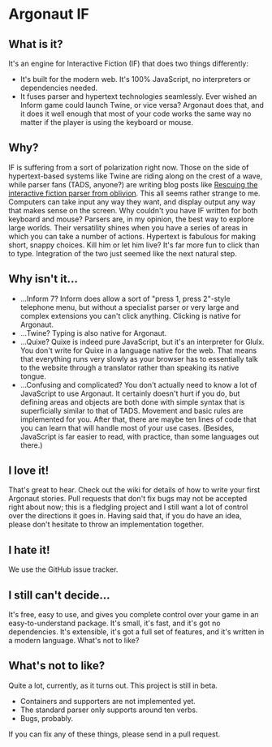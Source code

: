 # Argonaut IF

## What is it?
It's an engine for Interactive Fiction (IF) that does two things differently:
+ It's built for the modern web.  It's 100% JavaScript, no interpreters or dependencies needed.
+ It fuses parser and hypertext technologies seamlessly.  Ever wished an Inform game could launch Twine, or vice versa?  Argonaut does that, and it does it well enough that most of your code works the same way no matter if the player is using the keyboard or mouse.

## Why?
IF is suffering from a sort of polarization right now.  Those on the side of hypertext-based systems like Twine are riding along on the crest of a wave, while parser fans (TADS, anyone?) are writing blog posts like [Rescuing the interactive fiction parser from oblivion](http://notimetoplay.org/2016/12/25/rescuing-the-interactive-fiction-parser-from-oblivion/).  This all seems rather strange to me.  Computers can take input any way they want, and display output any way that makes sense on the screen.  Why couldn't you have IF written for both keyboard and mouse?  Parsers are, in my opinion, the best way to explore large worlds.  Their versatility shines when you have a series of areas in which you can take a number of actions.  Hypertext is fabulous for making short, snappy choices.  Kill him or let him live?  It's far more fun to click than to type.  Integration of the two just seemed like the next natural step.

## Why isn't it...
+ ...Inform 7?  Inform does allow a sort of "press 1, press 2"-style telephone menu, but without a specialist parser or very large and complex extensions you can't click anything.  Clicking is native for Argonaut.
+ ...Twine?  Typing is also native for Argonaut.
+ ...Quixe?  Quixe is indeed pure JavaScript, but it's an interpreter for Glulx.  You don't write for Quixe in a language native for the web.  That means that everything runs very slowly as your browser has to essentially talk to the website through a translator rather than speaking its native tongue.
+ ...Confusing and complicated?  You don't actually need to know a lot of JavaScript to use Argonaut.  It certainly doesn't hurt if you do, but defining areas and objects are both done with simple syntax that is superficially similar to that of TADS.  Movement and basic rules are implemented for you.  After that, there are maybe ten lines of code that you can learn that will handle most of your use cases.  (Besides, JavaScript is far easier to read, with practice, than some languages out there.)

## I love it!
That's great to hear.  Check out the wiki for details of how to write your first Argonaut stories.  Pull requests that don't fix bugs may not be accepted right about now; this is a fledgling project and I still want a lot of control over the directions it goes in.  Having said that, if you do have an idea, please don't hesitate to throw an implementation together.

## I hate it!
We use the GitHub issue tracker.

## I still can't decide...
It's free, easy to use, and gives you complete control over your game in an easy-to-understand package.  It's small, it's fast, and it's got no dependencies.  It's extensible, it's got a full set of features, and it's written in a modern language.  What's not to like?

## What's not to like?
Quite a lot, currently, as it turns out.  This project is still in beta.
+ Containers and supporters are not implemented yet.
+ The standard parser only supports around ten verbs.
+ Bugs, probably.

If you can fix any of these things, please send in a pull request.
